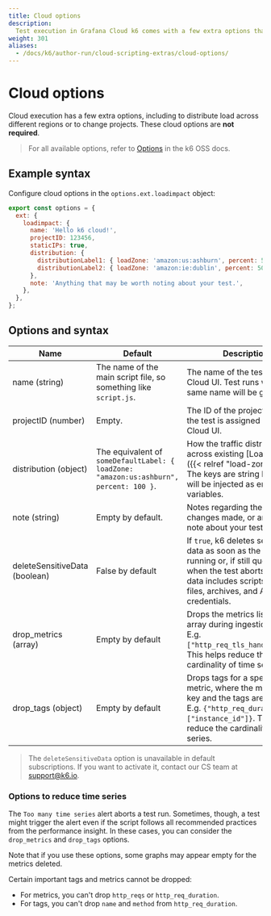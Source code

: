 ```yaml
---
title: Cloud options
description:
  Test execution in Grafana Cloud k6 comes with a few extra options that you can set.
weight: 301
aliases:
  - /docs/k6/author-run/cloud-scripting-extras/cloud-options/
---
```


# Cloud options

Cloud execution has a few extra options, including to distribute load across different regions or to change projects.
These cloud options are **not required**.

> For all available options, refer to [Options](https://k6.io/docs/using-k6/options) in the k6 OSS docs.

## Example syntax

Configure cloud options in the `options.ext.loadimpact` object:

```javascript
export const options = {
  ext: {
    loadimpact: {
      name: 'Hello k6 cloud!',
      projectID: 123456,
      staticIPs: true,
      distribution: {
        distributionLabel1: { loadZone: 'amazon:us:ashburn', percent: 50 },
        distributionLabel2: { loadZone: 'amazon:ie:dublin', percent: 50 },
      },
      note: 'Anything that may be worth noting about your test.',
    },
  },
};
```

## Options and syntax

<!-- vale off -->

| Name                          | Default                                                                                | Description                                                                                                                                                                                          |
|-------------------------------|----------------------------------------------------------------------------------------|------------------------------------------------------------------------------------------------------------------------------------------------------------------------------------------------------|
| name (string)                 | The name of the main script file, so something like `script.js`.                       | The name of the test in the k6 Cloud UI. Test runs with the same name will be grouped.                                                                                                      |
| projectID (number)            | Empty.                                                                | The ID of the project to which the test is assigned in the k6 Cloud UI.                                                                                                                              |
| distribution (object)         | The equivalent of `someDefaultLabel: { loadZone: "amazon:us:ashburn", percent: 100 }`. | How the traffic distributes across existing [Load Zones]({{< relref "load-zones">}}). The keys are string labels that will be injected as environment variables.                                     |
| note (string)                 | Empty by default.                                                                      | Notes regarding the test, changes made, or anything to note about your test.                                                                                                        |
| deleteSensitiveData (boolean) | False by default                                                                       | If `true`, k6 deletes sensitive data as soon as the test starts running or, if still queued, when the test aborts. Sensitive data includes scripts, HAR files, archives, and APM credentials. |
| drop_metrics (array)          | Empty by default                                                                       | Drops the metrics listed in the array during ingestion time. E.g. `["http_req_tls_handshaking"]`. This helps reduce the cardinality of time series.                                                  |
| drop_tags (object)            | Empty by default                                                                       | Drops tags for a specified metric, where the metric is the key and the tags are an array. E.g. `{"http_req_duration": ["instance_id"]}`. This helps reduce the cardinality of time series.           |

<!-- vale on -->

<!---
| staticIPs (boolean)           | `false` by default                                                                     | When set to `true`, system will use dedicated IPs assigned to your organization to execute the test.                                                                                                         |
 -->

<Blockquote mod="note" title="">

The `deleteSensitiveData` option is unavailable in default subscriptions.
If you want to activate it, contact our CS team at support@k6.io.

</Blockquote>

### Options to reduce time series

The `Too many time series` alert aborts a test run.
Sometimes, though, a test might trigger the alert even if the script follows all recommended practices from the performance insight.
In these cases, you can consider the `drop_metrics` and `drop_tags` options.

Note that if you use these options, some graphs may appear empty for
the metrics deleted.

Certain important tags and metrics cannot be dropped:
- For metrics,  you can't drop `http_reqs` or `http_req_duration`.
- For tags, you can't drop `name` and `method` from `http_req_duration`.


